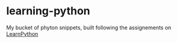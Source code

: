 # learning-python
My bucket of phyton snippets, built following the assignements on [LearnPython](http://www.learnpython.org/)
